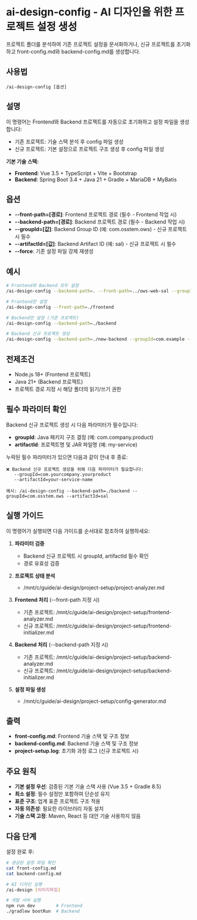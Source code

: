 # ai-design-config - AI 디자인을 위한 프로젝트 설정 생성

프로젝트 폴더를 분석하여 기존 프로젝트 설정을 문서화하거나, 신규 프로젝트를 초기화하고 front-config.md와 backend-config.md를 생성합니다.

## 사용법
```
/ai-design-config [옵션]
```

## 설명
이 명령어는 Frontend와 Backend 프로젝트를 자동으로 초기화하고 설정 파일을 생성합니다:
- 기존 프로젝트: 기술 스택 분석 후 config 파일 생성
- 신규 프로젝트: 기본 설정으로 프로젝트 구조 생성 후 config 파일 생성

**기본 기술 스택:**
- **Frontend**: Vue 3.5 + TypeScript + Vite + Bootstrap
- **Backend**: Spring Boot 3.4 + Java 21 + Gradle + MariaDB + MyBatis

## 옵션
- **--front-path=[경로]**: Frontend 프로젝트 경로 (필수 - Frontend 작업 시)
- **--backend-path=[경로]**: Backend 프로젝트 경로 (필수 - Backend 작업 시)
- **--groupId=[값]**: Backend Group ID (예: com.osstem.ows) - 신규 프로젝트 시 필수
- **--artifactId=[값]**: Backend Artifact ID (예: sal) - 신규 프로젝트 시 필수
- **--force**: 기존 설정 파일 강제 재생성

## 예시
```bash
# Frontend와 Backend 모두 설정
/ai-design-config --backend-path=. --front-path=../ows-web-sal --groupId=com.osstem.ows --artifactId=sal

# Frontend만 설정
/ai-design-config --front-path=./frontend

# Backend만 설정 (기존 프로젝트)
/ai-design-config --backend-path=./backend

# Backend 신규 프로젝트 생성
/ai-design-config --backend-path=./new-backend --groupId=com.example --artifactId=my-app
```

## 전제조건
- Node.js 18+ (Frontend 프로젝트)
- Java 21+ (Backend 프로젝트)
- 프로젝트 경로 지정 시 해당 폴더의 읽기/쓰기 권한

## 필수 파라미터 확인
Backend 신규 프로젝트 생성 시 다음 파라미터가 필수입니다:
- **groupId**: Java 패키지 구조 결정 (예: com.company.product)
- **artifactId**: 프로젝트명 및 JAR 파일명 (예: my-service)

누락된 필수 파라미터가 있으면 다음과 같이 안내 후 종료:
```
❌ Backend 신규 프로젝트 생성을 위해 다음 파라미터가 필요합니다:
   --groupId=com.yourcompany.yourproduct
   --artifactId=your-service-name

예시: /ai-design-config --backend-path=./backend --groupId=com.osstem.ows --artifactId=sal
```

## 실행 가이드
이 명령어가 실행되면 다음 가이드를 순서대로 참조하여 실행하세요:

1. **파라미터 검증**
   - Backend 신규 프로젝트 시 groupId, artifactId 필수 확인
   - 경로 유효성 검증

2. **프로젝트 상태 분석**
   - /mnt/c/guide/ai-design/project-setup/project-analyzer.md

3. **Frontend 처리** (--front-path 지정 시)
   - 기존 프로젝트: /mnt/c/guide/ai-design/project-setup/frontend-analyzer.md
   - 신규 프로젝트: /mnt/c/guide/ai-design/project-setup/frontend-initializer.md

4. **Backend 처리** (--backend-path 지정 시)
   - 기존 프로젝트: /mnt/c/guide/ai-design/project-setup/backend-analyzer.md
   - 신규 프로젝트: /mnt/c/guide/ai-design/project-setup/backend-initializer.md

5. **설정 파일 생성**
   - /mnt/c/guide/ai-design/project-setup/config-generator.md

## 출력
- **front-config.md**: Frontend 기술 스택 및 구조 정보
- **backend-config.md**: Backend 기술 스택 및 구조 정보
- **project-setup.log**: 초기화 과정 로그 (신규 프로젝트 시)

## 주요 원칙
- **기본 설정 우선**: 검증된 기본 기술 스택 사용 (Vue 3.5 + Gradle 8.5)
- **최소 설정**: 필수 설정만 포함하여 단순성 유지
- **표준 구조**: 업계 표준 프로젝트 구조 적용
- **자동 의존성**: 필요한 라이브러리 자동 설치
- **기술 스택 고정**: Maven, React 등 대안 기술 사용하지 않음

## 다음 단계
설정 완료 후:
```bash
# 생성된 설정 파일 확인
cat front-config.md
cat backend-config.md

# AI 디자인 실행
/ai-design [이미지파일]

# 개발 서버 실행
npm run dev        # Frontend
./gradlew bootRun  # Backend
```